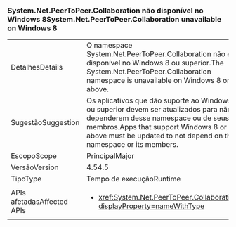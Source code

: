 ### <a name="systemnetpeertopeercollaboration-unavailable-on-windows-8"></a><span data-ttu-id="a8c53-101">System.Net.PeerToPeer.Collaboration não disponível no Windows 8</span><span class="sxs-lookup"><span data-stu-id="a8c53-101">System.Net.PeerToPeer.Collaboration unavailable on Windows 8</span></span>

|   |   |
|---|---|
|<span data-ttu-id="a8c53-102">Detalhes</span><span class="sxs-lookup"><span data-stu-id="a8c53-102">Details</span></span>|<span data-ttu-id="a8c53-103">O namespace System.Net.PeerToPeer.Collaboration não está disponível no Windows 8 ou superior.</span><span class="sxs-lookup"><span data-stu-id="a8c53-103">The System.Net.PeerToPeer.Collaboration namespace is unavailable on Windows 8 or above.</span></span>|
|<span data-ttu-id="a8c53-104">Sugestão</span><span class="sxs-lookup"><span data-stu-id="a8c53-104">Suggestion</span></span>|<span data-ttu-id="a8c53-105">Os aplicativos que dão suporte ao Windows 8 ou superior devem ser atualizados para não dependerem desse namespace ou de seus membros.</span><span class="sxs-lookup"><span data-stu-id="a8c53-105">Apps that support Windows 8 or above must be updated to not depend on this namespace or its members.</span></span>|
|<span data-ttu-id="a8c53-106">Escopo</span><span class="sxs-lookup"><span data-stu-id="a8c53-106">Scope</span></span>|<span data-ttu-id="a8c53-107">Principal</span><span class="sxs-lookup"><span data-stu-id="a8c53-107">Major</span></span>|
|<span data-ttu-id="a8c53-108">Versão</span><span class="sxs-lookup"><span data-stu-id="a8c53-108">Version</span></span>|<span data-ttu-id="a8c53-109">4.5</span><span class="sxs-lookup"><span data-stu-id="a8c53-109">4.5</span></span>|
|<span data-ttu-id="a8c53-110">Tipo</span><span class="sxs-lookup"><span data-stu-id="a8c53-110">Type</span></span>|<span data-ttu-id="a8c53-111">Tempo de execução</span><span class="sxs-lookup"><span data-stu-id="a8c53-111">Runtime</span></span>|
|<span data-ttu-id="a8c53-112">APIs afetadas</span><span class="sxs-lookup"><span data-stu-id="a8c53-112">Affected APIs</span></span>|<ul><li><xref:System.Net.PeerToPeer.Collaboration?displayProperty=nameWithType></li></ul>|


